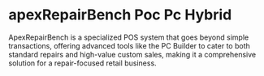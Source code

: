 # apexRepairBench Poc Pc Hybrid
ApexRepairBench is a specialized POS system that goes beyond simple transactions, offering advanced tools like the PC Builder to cater to both standard repairs and high-value custom sales, making it a comprehensive solution for a repair-focused retail business.
